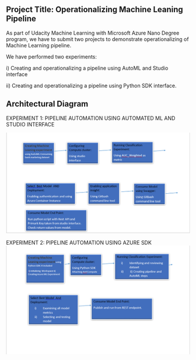 ## Project Title: Operationalizing Machine Leaning Pipeline

As part of Udacity Machine Learning with Microsoft Azure Nano Degree program, we have to submit two projects to demonstrate operationalizing of Machine Learning pipeline. 

We have performed two experiments: 

i) Creating and operationalizing a pipeline using AutoML and Studio interface

ii) Creating and operationalizing a pipeline using Python SDK interface.


## Architectural Diagram

EXPERIMENT 1: PIPELINE AUTOMATION USING AUTOMATED ML AND STUDIO INTERFACE 

![PLA](https://github.com/nabeelsana/Udacity_ML_Engineer_MS_AZURE_Project_Operationalizing_ML/blob/master/1.PNG)


EXPERIMENT 2: PIPELINE AUTOMATION USING AZURE SDK
![PLA2](https://github.com/nabeelsana/Udacity_ML_Engineer_MS_AZURE_Project_Operationalizing_ML/blob/master/2.PNG)

